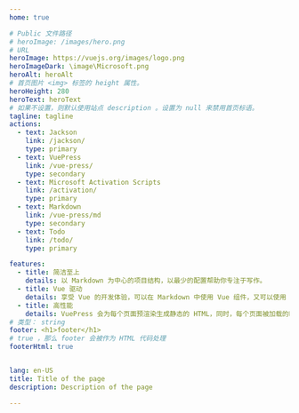 ```yaml
---
home: true

# Public 文件路径
# heroImage: /images/hero.png
# URL
heroImage: https://vuejs.org/images/logo.png
heroImageDark: \image\Microsoft.png
heroAlt: heroAlt
# 首页图片 <img> 标签的 height 属性。
heroHeight: 280
heroText: heroText
# 如果不设置，则默认使用站点 description 。设置为 null 来禁用首页标语。
tagline: tagline
actions:
  - text: Jackson
    link: /jackson/
    type: primary
  - text: VuePress
    link: /vue-press/
    type: secondary
  - text: Microsoft Activation Scripts
    link: /activation/
    type: primary
  - text: Markdown
    link: /vue-press/md
    type: secondary
  - text: Todo
    link: /todo/
    type: primary

features:
  - title: 简洁至上
    details: 以 Markdown 为中心的项目结构，以最少的配置帮助你专注于写作。
  - title: Vue 驱动
    details: 享受 Vue 的开发体验，可以在 Markdown 中使用 Vue 组件，又可以使用 Vue 来开发自定义主题。
  - title: 高性能
    details: VuePress 会为每个页面预渲染生成静态的 HTML，同时，每个页面被加载的时候，将作为 SPA 运行。
# 类型： string
footer: <h1>footer</h1>
# true ，那么 footer 会被作为 HTML 代码处理
footerHtml: true


lang: en-US
title: Title of the page
description: Description of the page

---
```




<!-- # :tada: -->

<!-- ![](/image/Microsoft.png) -->
